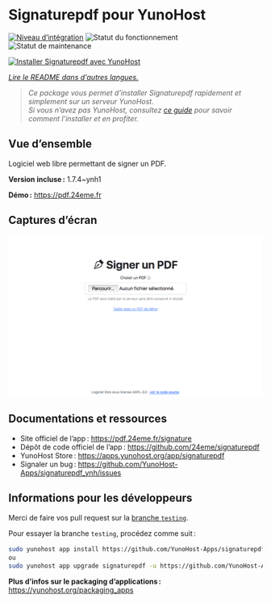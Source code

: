 <!--
Nota bene : ce README est automatiquement généré par <https://github.com/YunoHost/apps/tree/master/tools/readme_generator>
Il NE doit PAS être modifié à la main.
-->

# Signaturepdf pour YunoHost

[![Niveau d’intégration](https://apps.yunohost.org/badge/integration/signaturepdf)](https://ci-apps.yunohost.org/ci/apps/signaturepdf/)
![Statut du fonctionnement](https://apps.yunohost.org/badge/state/signaturepdf)
![Statut de maintenance](https://apps.yunohost.org/badge/maintained/signaturepdf)

[![Installer Signaturepdf avec YunoHost](https://install-app.yunohost.org/install-with-yunohost.svg)](https://install-app.yunohost.org/?app=signaturepdf)

*[Lire le README dans d'autres langues.](./ALL_README.md)*

> *Ce package vous permet d’installer Signaturepdf rapidement et simplement sur un serveur YunoHost.*  
> *Si vous n’avez pas YunoHost, consultez [ce guide](https://yunohost.org/install) pour savoir comment l’installer et en profiter.*

## Vue d’ensemble

Logiciel web libre permettant de signer un PDF.

**Version incluse :** 1.7.4~ynh1

**Démo :** <https://pdf.24eme.fr>

## Captures d’écran

![Capture d’écran de Signaturepdf](./doc/screenshots/screenshot.png)

## Documentations et ressources

- Site officiel de l’app : <https://pdf.24eme.fr/signature>
- Dépôt de code officiel de l’app : <https://github.com/24eme/signaturepdf>
- YunoHost Store : <https://apps.yunohost.org/app/signaturepdf>
- Signaler un bug : <https://github.com/YunoHost-Apps/signaturepdf_ynh/issues>

## Informations pour les développeurs

Merci de faire vos pull request sur la [branche `testing`](https://github.com/YunoHost-Apps/signaturepdf_ynh/tree/testing).

Pour essayer la branche `testing`, procédez comme suit :

```bash
sudo yunohost app install https://github.com/YunoHost-Apps/signaturepdf_ynh/tree/testing --debug
ou
sudo yunohost app upgrade signaturepdf -u https://github.com/YunoHost-Apps/signaturepdf_ynh/tree/testing --debug
```

**Plus d’infos sur le packaging d’applications :** <https://yunohost.org/packaging_apps>
